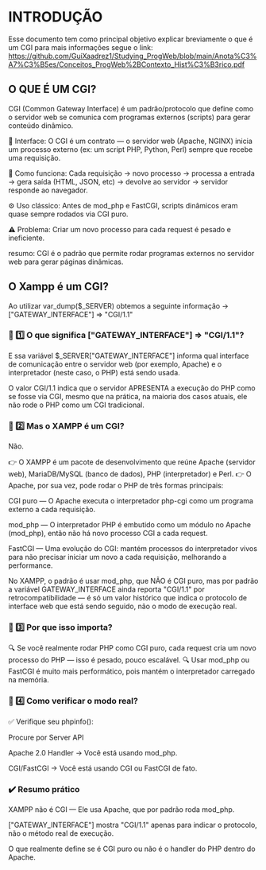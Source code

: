 # INTRODUÇÃO

Esse documento tem como principal objetivo explicar breviamente o que é um CGI
para mais informações segue o link: https://github.com/GuiXaadrez1/Studying_ProgWeb/blob/main/Anota%C3%A7%C3%B5es/Conceitos_ProgWeb%2BContexto_Hist%C3%B3rico.pdf


## O QUE É UM CGI?

CGI (Common Gateway Interface) é um padrão/protocolo que define como o servidor web se comunica com programas externos (scripts) para gerar conteúdo dinâmico.

📡 Interface: O CGI é um contrato — o servidor web (Apache, NGINX) inicia um processo externo (ex: um script PHP, Python, Perl) sempre que recebe uma requisição.

🔄 Como funciona: Cada requisição → novo processo → processa a entrada → gera saída (HTML, JSON, etc) → devolve ao servidor → servidor responde ao navegador.

⚙️ Uso clássico: Antes de mod_php e FastCGI, scripts dinâmicos eram quase sempre rodados via CGI puro.

⚠️ Problema: Criar um novo processo para cada request é pesado e ineficiente.

resumo: CGI é o padrão que permite rodar programas externos no servidor web para gerar páginas dinâmicas.


## O Xampp é um CGI?


Ao utilizar var_dump($_SERVER) obtemos a seguinte informação -> ["GATEWAY_INTERFACE"] => "CGI/1.1"

### 📌 1️⃣ O que significa ["GATEWAY_INTERFACE"] => "CGI/1.1"?
E
ssa variável $_SERVER["GATEWAY_INTERFACE"] informa qual interface de comunicação entre o servidor web 
(por exemplo, Apache) e o interpretador (neste caso, o PHP) está sendo usada.

O valor CGI/1.1 indica que o servidor APRESENTA a execução do PHP como se fosse via CGI, mesmo que na prática, 
na maioria dos casos atuais, ele não rode o PHP como um CGI tradicional.

### 📌 2️⃣ Mas o XAMPP é um CGI?

Não.

👉 O XAMPP é um pacote de desenvolvimento que reúne Apache (servidor web), MariaDB/MySQL (banco de dados), PHP (interpretador) e Perl.
👉 O Apache, por sua vez, pode rodar o PHP de três formas principais:

CGI puro — O Apache executa o interpretador php-cgi como um programa externo a cada requisição.

mod_php — O interpretador PHP é embutido como um módulo no Apache (mod_php), então não há novo processo CGI a cada request.

FastCGI — Uma evolução do CGI: mantém processos do interpretador vivos para não precisar iniciar um novo a cada requisição, melhorando a performance.

No XAMPP, o padrão é usar mod_php, que NÃO é CGI puro, mas por padrão a variável GATEWAY_INTERFACE ainda reporta "CGI/1.1" 
por retrocompatibilidade — é só um valor histórico que indica o protocolo de interface web que está sendo seguido, não o modo de execução real.

### 📌 3️⃣ Por que isso importa?

🔍 Se você realmente rodar PHP como CGI puro, cada request cria um novo processo do PHP — isso é pesado, pouco escalável.
🔍 Usar mod_php ou FastCGI é muito mais performático, pois mantém o interpretador carregado na memória.

### 📌 4️⃣ Como verificar o modo real?

✅ Verifique seu phpinfo():

Procure por Server API

Apache 2.0 Handler → Você está usando mod_php.

CGI/FastCGI → Você está usando CGI ou FastCGI de fato.

### ✔️ Resumo prático

XAMPP não é CGI — Ele usa Apache, que por padrão roda mod_php.

["GATEWAY_INTERFACE"] mostra "CGI/1.1" apenas para indicar o protocolo, não o método real de execução.

O que realmente define se é CGI puro ou não é o handler do PHP dentro do Apache.